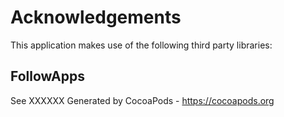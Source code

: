 # Acknowledgements
This application makes use of the following third party libraries:

## FollowApps

See XXXXXX
Generated by CocoaPods - https://cocoapods.org
